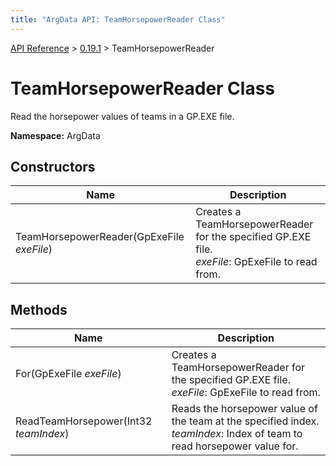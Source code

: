 ```yaml
---
title: "ArgData API: TeamHorsepowerReader Class"
---
```


[API Reference](/argdata/api/) &gt; [0.19.1](/argdata/api/0.19.1/) &gt; TeamHorsepowerReader

# TeamHorsepowerReader Class

Read the horsepower values of teams in a GP.EXE file.

**Namespace:** ArgData

## Constructors

<table class="table table-bordered table-striped ">
<thead>
  <tr>
    <th>Name</th>
    <th>Description</th>
  </tr>
</thead>
<tbody>
  <tr>
    <td>TeamHorsepowerReader(GpExeFile <em>exeFile</em>)</td>
    <td>Creates a TeamHorsepowerReader for the specified GP.EXE file.<br /><em>exeFile</em>: GpExeFile to read from.<br /></td>
  </tr>
</tbody>
</table>


## Methods

<table class="table table-bordered table-striped ">
<thead>
  <tr>
    <th>Name</th>
    <th>Description</th>
  </tr>
</thead>
<tbody>
  <tr>
    <td>For(GpExeFile <em>exeFile</em>)</td>
    <td>Creates a TeamHorsepowerReader for the specified GP.EXE file.<br /><em>exeFile</em>: GpExeFile to read from.<br /></td>
  </tr>
  <tr>
    <td>ReadTeamHorsepower(Int32 <em>teamIndex</em>)</td>
    <td>Reads the horsepower value of the team at the specified index.<br /><em>teamIndex</em>: Index of team to read horsepower value for.<br /></td>
  </tr>
</tbody>
</table>


